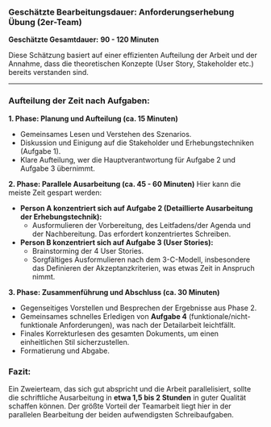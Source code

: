 ### Geschätzte Bearbeitungsdauer: Anforderungserhebung Übung (2er-Team)

**Geschätzte Gesamtdauer:** **90 - 120 Minuten**

Diese Schätzung basiert auf einer effizienten Aufteilung der Arbeit und der Annahme, dass die theoretischen Konzepte (User Story, Stakeholder etc.) bereits verstanden sind.

---

### Aufteilung der Zeit nach Aufgaben:

**1. Phase: Planung und Aufteilung (ca. 15 Minuten)**
*   Gemeinsames Lesen und Verstehen des Szenarios.
*   Diskussion und Einigung auf die Stakeholder und Erhebungstechniken (Aufgabe 1).
*   Klare Aufteilung, wer die Hauptverantwortung für Aufgabe 2 und Aufgabe 3 übernimmt.

**2. Phase: Parallele Ausarbeitung (ca. 45 - 60 Minuten)**
Hier kann die meiste Zeit gespart werden:
*   **Person A konzentriert sich auf Aufgabe 2 (Detaillierte Ausarbeitung der Erhebungstechnik):**
    *   Ausformulieren der Vorbereitung, des Leitfadens/der Agenda und der Nachbereitung. Das erfordert konzentriertes Schreiben.
*   **Person B konzentriert sich auf Aufgabe 3 (User Stories):**
    *   Brainstorming der 4 User Stories.
    *   Sorgfältiges Ausformulieren nach dem 3-C-Modell, insbesondere das Definieren der Akzeptanzkriterien, was etwas Zeit in Anspruch nimmt.

**3. Phase: Zusammenführung und Abschluss (ca. 30 Minuten)**
*   Gegenseitiges Vorstellen und Besprechen der Ergebnisse aus Phase 2.
*   Gemeinsames schnelles Erledigen von **Aufgabe 4** (funktionale/nicht-funktionale Anforderungen), was nach der Detailarbeit leichtfällt.
*   Finales Korrekturlesen des gesamten Dokuments, um einen einheitlichen Stil sicherzustellen.
*   Formatierung und Abgabe.

### Fazit:

Ein Zweierteam, das sich gut abspricht und die Arbeit parallelisiert, sollte die schriftliche Ausarbeitung in **etwa 1,5 bis 2 Stunden** in guter Qualität schaffen können. Der größte Vorteil der Teamarbeit liegt hier in der parallelen Bearbeitung der beiden aufwendigsten Schreibaufgaben.
